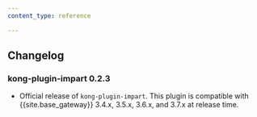 ```yaml
---
content_type: reference

---
```

## Changelog

### kong-plugin-impart 0.2.3

* Official release of `kong-plugin-impart`. 
This plugin is compatible with {{site.base_gateway}} 3.4.x, 3.5.x, 3.6.x, and 3.7.x at release time.